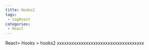 ```yaml
---
title: Hooks2
tags:
 - tagReact
categories:
 - React
---
```


React> Hooks > hooks2
xxxxxxxxxxxxxxxxxxxxxxxxxxxxxxxxxxxx